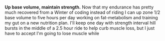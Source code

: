 **Up base volume, maintain strength.** Now that my endurance has pretty much recovered from a Winter of coding instead of riding I can up zone 1/2 base volume to five hours per day working on fat-metabolism and training my gut on a new nutrition plan. I'll keep one day with strength interval hill bursts in the middle of a 2.5 hour ride to help curb muscle loss, but I just have to accept I'm going to lose muscle while 